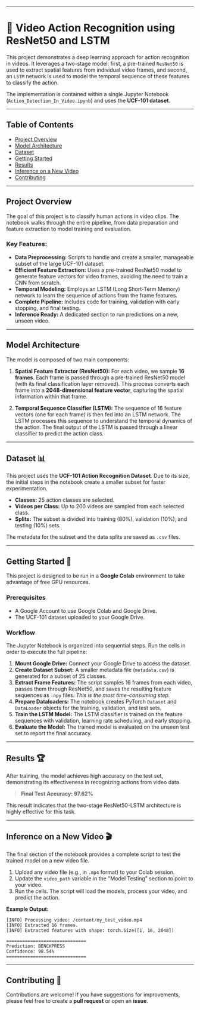 

-----

# 🎥 Video Action Recognition using ResNet50 and LSTM

This project demonstrates a deep learning approach for action recognition in videos. It leverages a two-stage model: first, a pre-trained `ResNet50` is used to extract spatial features from individual video frames, and second, an `LSTM` network is used to model the temporal sequence of these features to classify the action.

The implementation is contained within a single Jupyter Notebook (`Action_Detection_In_Video.ipynb`) and uses the **UCF-101 dataset**.

-----

## Table of Contents

* [Project Overview](#project-overview)
* [Model Architecture](#model-architecture)
* [Dataset](#dataset-)
* [Getting Started](#getting-started-)
* [Results](#results-)
* [Inference on a New Video](#inference-on-a-new-video-)
* [Contributing](#contributing-)

-----

## Project Overview

The goal of this project is to classify human actions in video clips. The notebook walks through the entire pipeline, from data preparation and feature extraction to model training and evaluation.

### Key Features:

  * **Data Preprocessing:** Scripts to handle and create a smaller, manageable subset of the large UCF-101 dataset.
  * **Efficient Feature Extraction:** Uses a pre-trained ResNet50 model to generate feature vectors for video frames, avoiding the need to train a CNN from scratch.
  * **Temporal Modeling:** Employs an LSTM (Long Short-Term Memory) network to learn the sequence of actions from the frame features.
  * **Complete Pipeline:** Includes code for training, validation with early stopping, and final testing.
  * **Inference Ready:** A dedicated section to run predictions on a new, unseen video.

-----

## Model Architecture

The model is composed of two main components:

1.  **Spatial Feature Extractor (ResNet50):** For each video, we sample **16 frames**. Each frame is passed through a pre-trained ResNet50 model (with its final classification layer removed). This process converts each frame into a **2048-dimensional feature vector**, capturing the spatial information within that frame.

2.  **Temporal Sequence Classifier (LSTM):** The sequence of 16 feature vectors (one for each frame) is then fed into an LSTM network. The LSTM processes this sequence to understand the temporal dynamics of the action. The final output of the LSTM is passed through a linear classifier to predict the action class.

-----

## Dataset 📊

This project uses the **UCF-101 Action Recognition Dataset**. Due to its size, the initial steps in the notebook create a smaller subset for faster experimentation.

  * **Classes:** 25 action classes are selected.
  * **Videos per Class:** Up to 200 videos are sampled from each selected class.
  * **Splits:** The subset is divided into training (80%), validation (10%), and testing (10%) sets.

The metadata for the subset and the data splits are saved as `.csv` files.

-----

## Getting Started 🚀

This project is designed to be run in a **Google Colab** environment to take advantage of free GPU resources.

### Prerequisites

  * A Google Account to use Google Colab and Google Drive.
  * The UCF-101 dataset uploaded to your Google Drive.



### Workflow

The Jupyter Notebook is organized into sequential steps. Run the cells in order to execute the full pipeline:

1.  **Mount Google Drive:** Connect your Google Drive to access the dataset.
2.  **Create Dataset Subset:** A smaller metadata file (`metadata.csv`) is generated for a subset of 25 classes.
3.  **Extract Frame Features:** The script samples 16 frames from each video, passes them through ResNet50, and saves the resulting feature sequences as `.npy` files. *This is the most time-consuming step.*
4.  **Prepare Dataloaders:** The notebook creates PyTorch `Dataset` and `DataLoader` objects for the training, validation, and test sets.
5.  **Train the LSTM Model:** The LSTM classifier is trained on the feature sequences with validation, learning rate scheduling, and early stopping.
6.  **Evaluate the Model:** The trained model is evaluated on the unseen test set to report the final accuracy.

-----

## Results 🏆

After training, the model achieves high accuracy on the test set, demonstrating its effectiveness in recognizing actions from video data.

> **Final Test Accuracy: 97.62%**

This result indicates that the two-stage ResNet50-LSTM architecture is highly effective for this task.

-----

## Inference on a New Video 🎬

The final section of the notebook provides a complete script to test the trained model on a new video file.

1.  Upload any video file (e.g., in `.mp4` format) to your Colab session.
2.  Update the `video_path` variable in the "Model Testing" section to point to your video.
3.  Run the cells. The script will load the models, process your video, and predict the action.

**Example Output:**

```console
[INFO] Processing video: /content/my_test_video.mp4
[INFO] Extracted 16 frames.
[INFO] Extracted features with shape: torch.Size([1, 16, 2048])

==============================
Prediction: BENCHPRESS
Confidence: 98.54%
==============================
```

-----

## Contributing 🙏

Contributions are welcome\! If you have suggestions for improvements, please feel free to create a **pull request** or open an **issue**.
